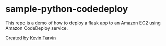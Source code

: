 sample-python-codedeploy
========================

This repo is a demo of how to deploy a flask app to an Amazon EC2 using Amazon CodeDeploy service.

Created by [Kevin Tarvin](http://www.kevintarvin.com/)
